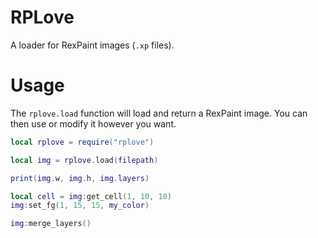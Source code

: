 # RPLove

A loader for RexPaint images (`.xp` files).


# Usage

The `rplove.load` function will load and return a RexPaint image. You can then use or modify it however you want.

```lua
local rplove = require("rplove")

local img = rplove.load(filepath)

print(img.w, img.h, img.layers)

local cell = img:get_cell(1, 10, 10)
img:set_fg(1, 15, 15, my_color)

img:merge_layers()
```


